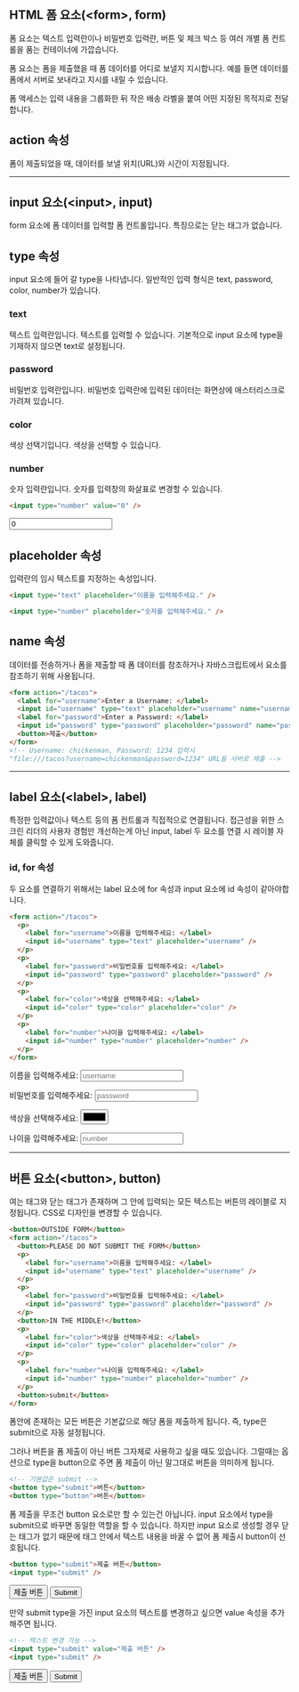 ## HTML 폼 요소(\<form>, form)

폼 요소는 텍스트 입력란이나 비밀번호 입력란, 버튼 및 체크 박스 등 여러 개별 폼 컨트롤을 품는 컨테이너에 가깝습니다.

폼 요소는 폼을 제출했을 때 폼 데이터를 어디로 보낼지 지시합니다. 예를 들면 데이터를 폼에서 서버로 보내라고 지시를 내릴 수 있습니다.

폼 액세스는 입력 내용을 그룹화한 뒤 작은 배송 라벨을 붙여 어떤 지정된 목적지로 전달합니다.

## action 속성

폼이 제출되었을 때, 데이터를 보낼 위치(URL)와 시간이 지정됩니다.

<hr>

## input 요소(\<input>, input)

form 요소에 폼 데이터를 입력할 폼 컨트롤입니다. 특징으로는 닫는 태그가 없습니다.

## type 속성

input 요소에 들어 갈 type을 나타냅니다. 일반적인 입력 형식은 text, password, color, number가 있습니다.

### text

텍스트 입력란입니다. 텍스트를 입력할 수 있습니다. 기본적으로 input 요소에 type을 기재하지 않으면 text로 설정됩니다.

### password

비밀번호 입력란입니다. 비밀번호 입력란에 입력된 데이터는 화면상에 애스터리스크로 가려져 있습니다.

### color

색상 선택기입니다. 색상을 선택할 수 있습니다.

### number

숫자 입력란입니다. 숫자를 입력창의 화살표로 변경할 수 있습니다.

```html
<input type="number" value="0" />
```

<input type="number" value="0">

## placeholder 속성

입력란의 임시 텍스트를 지정하는 속성입니다.

```html
<input type="text" placeholder="이름을 입력해주세요." />

<input type="number" placeholder="숫자를 입력해주세요." />
```

## name 속성

데이터를 전송하거나 폼을 제출할 때 폼 데이터를 참조하거나 자바스크립트에서 요소를 참조하기 위해 사용됩니다.

```html
<form action="/tacos">
  <label for="username">Enter a Username: </label>
  <input id="username" type="text" placeholder="username" name="username" />
  <label for="password">Enter a Password: </label>
  <input id="password" type="password" placeholder="password" name="password" />
  <button>제출</button>
</form>
<!-- Username: chickenman, Password: 1234 입력시
"file:///tacos?username=chickenman&password=1234" URL을 서버로 제출 -->
```

<hr>

## label 요소(\<label>, label)

특정한 입력값이나 텍스트 등의 폼 컨트롤과 직접적으로 연결됩니다. 접근성을 위한 스크린 리더의 사용자 경험만 개선하는게 아닌 input, label 두 요소를 연결 시 레이블 자체를 클릭할 수 있게 도와줍니다.

### id, for 속성

두 요소를 연결하기 위해서는 label 요소에 for 속성과 input 요소에 id 속성이 같아야합니다.

```html
<form action="/tacos">
  <p>
    <label for="username">이름을 입력해주세요: </label>
    <input id="username" type="text" placeholder="username" />
  </p>
  <p>
    <label for="password">비밀번호를 입력해주세요: </label>
    <input id="password" type="password" placeholder="password" />
  </p>
  <p>
    <label for="color">색상을 선택해주세요: </label>
    <input id="color" type="color" placeholder="color" />
  </p>
  <p>
    <label for="number">나이을 입력해주세요: </label>
    <input id="number" type="number" placeholder="number" />
  </p>
</form>
```

<form action="/tacos">
    <p><label for="username">이름을 입력해주세요: </label>
    <input id="username" type="text" placeholder="username"></p>
    <p><label for="password">비밀번호를 입력해주세요: </label>
    <input id="password" type="password" placeholder="password"></p>
    <p><label for="color">색상을 선택해주세요: </label>
    <input id="color" type="color" placeholder="color"></p>
    <p><label for="number">나이을 입력해주세요: </label>
    <input id="number" type="number" placeholder="number"></p>
</form>

<hr>

## 버튼 요소(\<button>, button)

여는 태그와 닫는 태그가 존재하며 그 안에 입력되는 모든 텍스트는 버튼의 레이블로 지정됩니다. CSS로 디자인을 변경할 수 있습니다.

```html
<button>OUTSIDE FORM</button>
<form action="/tacos">
  <button>PLEASE DO NOT SUBMIT THE FORM</button>
  <p>
    <label for="username">이름을 입력해주세요: </label>
    <input id="username" type="text" placeholder="username" />
  </p>
  <p>
    <label for="password">비밀번호를 입력해주세요: </label>
    <input id="password" type="password" placeholder="password" />
  </p>
  <button>IN THE MIDDLE!</button>
  <p>
    <label for="color">색상을 선택해주세요: </label>
    <input id="color" type="color" placeholder="color" />
  </p>
  <p>
    <label for="number">나이을 입력해주세요: </label>
    <input id="number" type="number" placeholder="number" />
  </p>
  <button>submit</button>
</form>
```

폼안에 존재하는 모든 버튼은 기본값으로 해당 폼을 제출하게 됩니다. 즉, type은 submit으로 자동 설정됩니다.

그러나 버튼을 폼 제출이 아닌 버튼 그자체로 사용하고 싶을 때도 있습니다. 그럴때는 옵션으로 type을 button으로 주면 폼 제출이 아닌 말그대로 버튼을 의미하게 됩니다.

```html
<!-- 기본값은 submit -->
<button type="submit">버튼</button>
<button type="button">버튼</button>
```

폼 제출을 무조건 button 요소로만 할 수 있는건 아닙니다. input 요소에서 type을 submit으로 바꾸면 동일한 역할을 할 수 있습니다. 하지만 input 요소로 생성할 경우 닫는 태그가 없기 때문에 태그 안에서 텍스트 내용을 바꿀 수 없어 폼 제출시 button이 선호됩니다.

```html
<button type="submit">제출 버튼</button>
<input type="submit" />
```

<button type="submit">제출 버튼</button>
<input type="submit">

만약 submit type을 가진 input 요소의 텍스트를 변경하고 싶으면 value 속성을 추가해주면 됩니다.

```html
<!-- 텍스트 변경 가능 -->
<input type="submit" value="제출 버튼" />
<input type="submit" />
```

<div>
  <input type="submit" value="제출 버튼">
  <input type="submit" />
</div>

